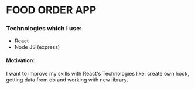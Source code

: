 <h1>FOOD ORDER APP</h1>
<h3>Technologies which I use:</h3>
<ul>
  <li>React</li>
  <li> Node JS (express) </li>
</ul>
<h4>Motivation:</h4>
<p>I want to improve my skills with React's Technologies like: create own hook, getting data from db and working with new library.</p>
